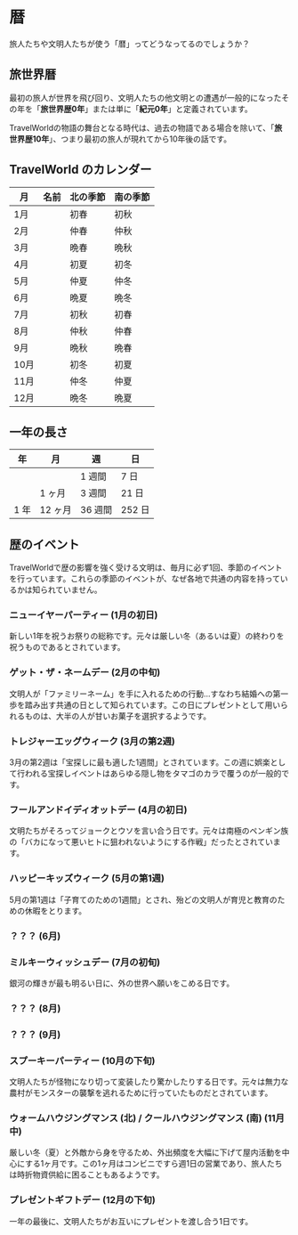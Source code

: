 # 暦

旅人たちや文明人たちが使う「暦」ってどうなってるのでしょうか？

## 旅世界暦

最初の旅人が世界を飛び回り、文明人たちの他文明との遭遇が一般的になったその年を「**旅世界歴0年**」または単に「**紀元0年**」と定義されています。

TravelWorldの物語の舞台となる時代は、過去の物語である場合を除いて、「**旅世界歴10年**」、つまり最初の旅人が現れてから10年後の話です。

## TravelWorld のカレンダー

<table style="white-space: nowrap;">
  <thead>
    <tr>
      <th>月</th>
      <th>名前</th>
      <th>北の季節</th>
      <th>南の季節</th>
    </tr>
  </thead>
  <tbody>
    <tr>
      <td>1月</td>
      <td></td>
      <td>初春</td>
      <td>初秋</td>
    </tr>
    <tr>
      <td>2月</td>
      <td></td>
      <td>仲春</td>
      <td>仲秋</td>
    </tr>
    <tr>
      <td>3月</td>
      <td></td>
      <td>晩春</td>
      <td>晩秋</td>
    </tr>
    <tr>
      <td>4月</td>
      <td></td>
      <td>初夏</td>
      <td>初冬</td>
    </tr>
    <tr>
      <td>5月</td>
      <td></td>
      <td>仲夏</td>
      <td>仲冬</td>
    </tr>
    <tr>
      <td>6月</td>
      <td></td>
      <td>晩夏</td>
      <td>晩冬</td>
    </tr>
    <tr>
      <td>7月</td>
      <td></td>
      <td>初秋</td>
      <td>初春</td>
    </tr>
    <tr>
      <td>8月</td>
      <td></td>
      <td>仲秋</td>
      <td>仲春</td>
    </tr>
    <tr>
      <td>9月</td>
      <td></td>
      <td>晩秋</td>
      <td>晩春</td>
    </tr>
    <tr>
      <td>10月</td>
      <td></td>
      <td>初冬</td>
      <td>初夏</td>
    </tr>
    <tr>
      <td>11月</td>
      <td></td>
      <td>仲冬</td>
      <td>仲夏</td>
    </tr>
    <tr>
      <td>12月</td>
      <td></td>
      <td>晩冬</td>
      <td>晩夏</td>
    </tr>
  </tbody>
</table>

## 一年の長さ

<table style="white-space: nowrap;">
  <thead>
    <tr>
      <th>年</th>
      <th>月</th>
      <th>週</th>
      <th>日</th>
    </tr>
  </thead>
  <tbody>
    <tr>
      <td></td>
      <td></td>
      <td>1 週間</td>
      <td>7 日</td>
    </tr>
    <tr>
      <td></td>
      <td>1 ヶ月</td>
      <td>3 週間</td>
      <td>21 日</td>
    </tr>
    <tr>
      <td>1 年</td>
      <td>12 ヶ月</td>
      <td>36 週間</td>
      <td>252 日</td>
    </tr>
  </tbody>
</table>

## 歴のイベント

TravelWorldで歴の影響を強く受ける文明は、毎月に必ず1回、季節のイベントを行っています。これらの季節のイベントが、なぜ各地で共通の内容を持っているかは知られていません。

### ニューイヤーパーティー (1月の初日)

新しい1年を祝うお祭りの総称です。元々は厳しい冬（あるいは夏）の終わりを祝うものであるとされています。

### ゲット・ザ・ネームデー (2月の中旬)

文明人が「ファミリーネーム」を手に入れるための行動…すなわち結婚への第一歩を踏み出す共通の日として知られています。この日にプレゼントとして用いられるものは、大半の人が甘いお菓子を選択するようです。

### トレジャーエッグウィーク (3月の第2週)

3月の第2週は「宝探しに最も適した1週間」とされています。この週に娯楽として行われる宝探しイベントはあらゆる隠し物をタマゴのカラで覆うのが一般的です。

### フールアンドイディオットデー (4月の初日)

文明たちがそろってジョークとウソを言い合う日です。元々は南極のペンギン族の「バカになって悪いヒトに狙われないようにする作戦」だったとされています。

### ハッピーキッズウィーク (5月の第1週)

5月の第1週は「子育てのための1週間」とされ、殆どの文明人が育児と教育のための休暇をとります。

### ？？？ (6月)

### ミルキーウィッシュデー (7月の初旬)

銀河の輝きが最も明るい日に、外の世界へ願いをこめる日です。

### ？？？ (8月)

### ？？？ (9月)

### スプーキーパーティー (10月の下旬)

文明人たちが怪物になり切って変装したり驚かしたりする日です。元々は無力な農村がモンスターの襲撃を逃れるために行っていたものだとされています。

### ウォームハウジングマンス (北) / クールハウジングマンス (南) (11月中)

厳しい冬（夏）と外敵から身を守るため、外出頻度を大幅に下げて屋内活動を中心にする1ヶ月です。この1ヶ月はコンビニですら週1日の営業であり、旅人たちは時折物資供給に困ることもあるようです。

### プレゼントギフトデー (12月の下旬)

一年の最後に、文明人たちがお互いにプレゼントを渡し合う1日です。
